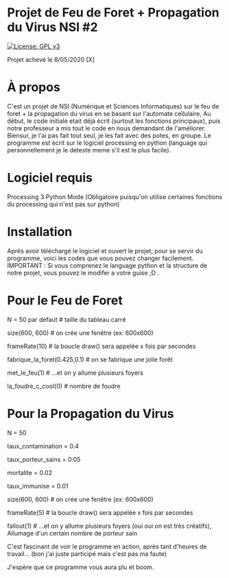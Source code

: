 # Projet de Feu de Foret + Propagation du Virus NSI #2
[![License: GPL v3](https://img.shields.io/badge/License-GPLv3-blue.svg)](https://www.gnu.org/licenses/gpl-3.0)

Projet achevé le 8/05/2020 [X]

# À propos

C'est un projet de NSI (Numérique et Sciences Informatiques) sur le feu de foret + la propagation du virus en se basant sur l'automate cellulaire, Au début, le code initiale etait déjà écrit (surtout les fonctions principaux), puis notre professeur a mis tout le code en nous demandant de l'améliorer. Biensur, je l'ai pas fait tout seul, je les fait avec des potes, en groupe. Le programme est écrit sur le logiciel processing en python (language qui personnellement je le deteste meme s'il est le plus facile).

# Logiciel requis

Processing 3 Python Mode (Obligatoire puisqu'on utilise certaines fonctions du processing qui n'est pas sur python)

# Installation

Après avoir téléchargé le logiciel et ouvert le projet, pour se servir du programme, voici les codes que vous pouvez changer facilement.
IMPORTANT : Si vous comprenez le language python et la structure de notre projet, vous pouvez le modifer a votre guise ;D .

# Pour le Feu de Foret

N      = 50 par défaut   # taille du tableau carré

size(600, 600)   # on crée une fenêtre (ex: 600x600)

frameRate(10)    # la boucle draw() sera appelée x fois par secondes

fabrique_la_foret(0.425,0.1) # on se fabrique une jolie forêt

met_le_feu(1)    # ...et on y allume plusieurs foyers

la_foudre_c_cool(0) # nombre de foudre

# Pour la Propagation du Virus

N      = 50

taux_contamination = 0.4

taux_porteur_sains = 0.05

mortalite = 0.02

taux_immunise = 0.01

size(600, 600)   # on crée une fenêtre (ex: 600x600)

frameRate(5)    # la boucle draw() sera appelée x fois par secondes

fallout(1)    # ...et on y allume plusieurs foyers (oui oui on est très créatifs), Allumage d'un certain nombre de porteur sain

C'est fascinant de voir le programme en action, après tant d'heures de travail... (bon j'ai juste participé mais c'est pas ma faute)

J'espère que ce programme vous aura plu et boom.

